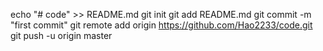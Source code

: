 echo "# code" >> README.md
git init
git add README.md
git commit -m "first commit"
git remote add origin https://github.com/Hao2233/code.git
git push -u origin master